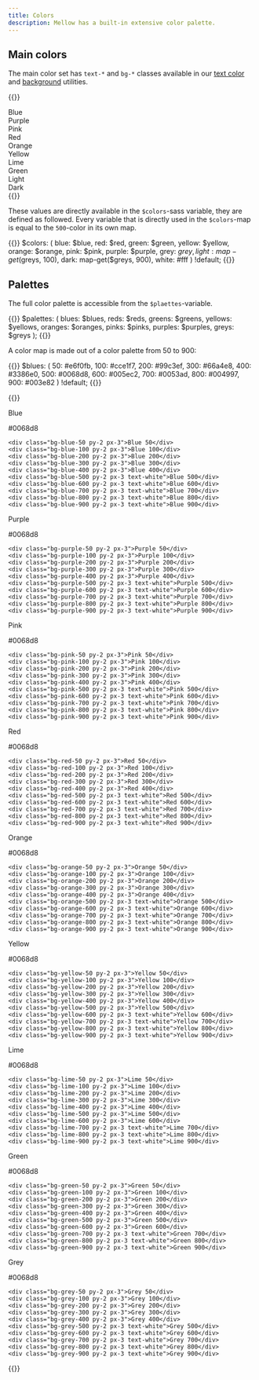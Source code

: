 ```yaml
---
title: Colors
description: Mellow has a built-in extensive color palette.
---
```


## Main colors
The main color set has `text-*` and `bg-*` classes available in our [text color](/utilities/color) and [background](/utilities/background) utilities.

{{<example show_code="false">}}
<div class="grid grid-2 grid-sm-3">
  <div class="bg-blue text-white p-3">Blue</div>
  <div class="bg-purple text-white p-3">Purple</div>
  <div class="bg-pink p-3">Pink</div>
  <div class="bg-red text-white p-3">Red</div>
  <div class="bg-orange p-3">Orange</div>
  <div class="bg-yellow p-3">Yellow</div>
  <div class="bg-lime p-3">Lime</div>
  <div class="bg-green p-3">Green</div>
  <div class="bg-light p-3">Light</div>
  <div class="bg-dark text-white p-3">Dark</div>
</div>
{{</example>}}

These values are directly available in the `$colors`-sass variable, they are defined as followed. Every variable that is directly used in the `$colors`-map is equal to the `500`-color in its own map.

{{<example show_preview="false" lang="scss">}}
$colors: (
  blue: $blue,
  red: $red,
  green: $green,
  yellow: $yellow,
  orange: $orange,
  pink: $pink,
  purple: $purple,
  grey: $grey,
  light: map-get($greys, 100),
  dark: map-get($greys, 900),
  white: #fff
) !default;
{{</example>}}

## Palettes
The full color palette is accessible from the `$plaettes`-variable.

{{<example show_preview="false" lang="scss">}}
$palettes: (
  blues: $blues,
  reds: $reds,
  greens: $greens,
  yellows: $yellows,
  oranges: $oranges,
  pinks: $pinks,
  purples: $purples,
  greys: $greys
);
{{</example>}}

A color map is made out of a color palette from 50 to 900:

{{<example show_preview="false" lang="scss">}}
$blues: (
  50: #e6f0fb,
  100: #cce1f7,
  200: #99c3ef,
  300: #66a4e8,
  400: #3386e0,
  500: #0068d8,
  600: #005ec2,
  700: #0053ad,
  800: #004997,
  900: #003e82
) !default;
{{</example>}}

{{<example show_code="false">}}
<div class="grid grid-2 grid-sm-3 grid-lg-4 grid-xl-5">
  <div>
    <div class="bg-blue-500 p-3 mb-3 text-white">
      <p class="m-0 h6">Blue</p>
      <p class="m-0">#0068d8</p>
    </div>

    <div class="bg-blue-50 py-2 px-3">Blue 50</div>
    <div class="bg-blue-100 py-2 px-3">Blue 100</div>
    <div class="bg-blue-200 py-2 px-3">Blue 200</div>
    <div class="bg-blue-300 py-2 px-3">Blue 300</div>
    <div class="bg-blue-400 py-2 px-3">Blue 400</div>
    <div class="bg-blue-500 py-2 px-3 text-white">Blue 500</div>
    <div class="bg-blue-600 py-2 px-3 text-white">Blue 600</div>
    <div class="bg-blue-700 py-2 px-3 text-white">Blue 700</div>
    <div class="bg-blue-800 py-2 px-3 text-white">Blue 800</div>
    <div class="bg-blue-900 py-2 px-3 text-white">Blue 900</div>
  </div>
  <div>
    <div class="bg-purple-500 p-3 mb-3 text-white">
      <p class="m-0 h6">Purple</p>
      <p class="m-0">#0068d8</p>
    </div>

    <div class="bg-purple-50 py-2 px-3">Purple 50</div>
    <div class="bg-purple-100 py-2 px-3">Purple 100</div>
    <div class="bg-purple-200 py-2 px-3">Purple 200</div>
    <div class="bg-purple-300 py-2 px-3">Purple 300</div>
    <div class="bg-purple-400 py-2 px-3">Purple 400</div>
    <div class="bg-purple-500 py-2 px-3 text-white">Purple 500</div>
    <div class="bg-purple-600 py-2 px-3 text-white">Purple 600</div>
    <div class="bg-purple-700 py-2 px-3 text-white">Purple 700</div>
    <div class="bg-purple-800 py-2 px-3 text-white">Purple 800</div>
    <div class="bg-purple-900 py-2 px-3 text-white">Purple 900</div>
  </div>
  <div>
    <div class="bg-pink-500 p-3 mb-3 text-white">
      <p class="m-0 h6">Pink</p>
      <p class="m-0">#0068d8</p>
    </div>

    <div class="bg-pink-50 py-2 px-3">Pink 50</div>
    <div class="bg-pink-100 py-2 px-3">Pink 100</div>
    <div class="bg-pink-200 py-2 px-3">Pink 200</div>
    <div class="bg-pink-300 py-2 px-3">Pink 300</div>
    <div class="bg-pink-400 py-2 px-3">Pink 400</div>
    <div class="bg-pink-500 py-2 px-3 text-white">Pink 500</div>
    <div class="bg-pink-600 py-2 px-3 text-white">Pink 600</div>
    <div class="bg-pink-700 py-2 px-3 text-white">Pink 700</div>
    <div class="bg-pink-800 py-2 px-3 text-white">Pink 800</div>
    <div class="bg-pink-900 py-2 px-3 text-white">Pink 900</div>
  </div>
  <div>
    <div class="bg-red-500 p-3 mb-3 text-white">
      <p class="m-0 h6">Red</p>
      <p class="m-0">#0068d8</p>
    </div>

    <div class="bg-red-50 py-2 px-3">Red 50</div>
    <div class="bg-red-100 py-2 px-3">Red 100</div>
    <div class="bg-red-200 py-2 px-3">Red 200</div>
    <div class="bg-red-300 py-2 px-3">Red 300</div>
    <div class="bg-red-400 py-2 px-3">Red 400</div>
    <div class="bg-red-500 py-2 px-3 text-white">Red 500</div>
    <div class="bg-red-600 py-2 px-3 text-white">Red 600</div>
    <div class="bg-red-700 py-2 px-3 text-white">Red 700</div>
    <div class="bg-red-800 py-2 px-3 text-white">Red 800</div>
    <div class="bg-red-900 py-2 px-3 text-white">Red 900</div>
  </div>
  <div>
    <div class="bg-orange-500 p-3 mb-3 text-white">
      <p class="m-0 h6">Orange</p>
      <p class="m-0">#0068d8</p>
    </div>

    <div class="bg-orange-50 py-2 px-3">Orange 50</div>
    <div class="bg-orange-100 py-2 px-3">Orange 100</div>
    <div class="bg-orange-200 py-2 px-3">Orange 200</div>
    <div class="bg-orange-300 py-2 px-3">Orange 300</div>
    <div class="bg-orange-400 py-2 px-3">Orange 400</div>
    <div class="bg-orange-500 py-2 px-3 text-white">Orange 500</div>
    <div class="bg-orange-600 py-2 px-3 text-white">Orange 600</div>
    <div class="bg-orange-700 py-2 px-3 text-white">Orange 700</div>
    <div class="bg-orange-800 py-2 px-3 text-white">Orange 800</div>
    <div class="bg-orange-900 py-2 px-3 text-white">Orange 900</div>
  </div>
  <div>
    <div class="bg-yellow-500 p-3 mb-3">
      <p class="m-0 h6">Yellow</p>
      <p class="m-0">#0068d8</p>
    </div>

    <div class="bg-yellow-50 py-2 px-3">Yellow 50</div>
    <div class="bg-yellow-100 py-2 px-3">Yellow 100</div>
    <div class="bg-yellow-200 py-2 px-3">Yellow 200</div>
    <div class="bg-yellow-300 py-2 px-3">Yellow 300</div>
    <div class="bg-yellow-400 py-2 px-3">Yellow 400</div>
    <div class="bg-yellow-500 py-2 px-3">Yellow 500</div>
    <div class="bg-yellow-600 py-2 px-3 text-white">Yellow 600</div>
    <div class="bg-yellow-700 py-2 px-3 text-white">Yellow 700</div>
    <div class="bg-yellow-800 py-2 px-3 text-white">Yellow 800</div>
    <div class="bg-yellow-900 py-2 px-3 text-white">Yellow 900</div>
  </div>
  <div>
    <div class="bg-lime-500 p-3 mb-3">
      <p class="m-0 h6">Lime</p>
      <p class="m-0">#0068d8</p>
    </div>

    <div class="bg-lime-50 py-2 px-3">Lime 50</div>
    <div class="bg-lime-100 py-2 px-3">Lime 100</div>
    <div class="bg-lime-200 py-2 px-3">Lime 200</div>
    <div class="bg-lime-300 py-2 px-3">Lime 300</div>
    <div class="bg-lime-400 py-2 px-3">Lime 400</div>
    <div class="bg-lime-500 py-2 px-3">Lime 500</div>
    <div class="bg-lime-600 py-2 px-3">Lime 600</div>
    <div class="bg-lime-700 py-2 px-3 text-white">Lime 700</div>
    <div class="bg-lime-800 py-2 px-3 text-white">Lime 800</div>
    <div class="bg-lime-900 py-2 px-3 text-white">Lime 900</div>
  </div>
  <div>
    <div class="bg-green-500 p-3 mb-3">
      <p class="m-0 h6">Green</p>
      <p class="m-0">#0068d8</p>
    </div>

    <div class="bg-green-50 py-2 px-3">Green 50</div>
    <div class="bg-green-100 py-2 px-3">Green 100</div>
    <div class="bg-green-200 py-2 px-3">Green 200</div>
    <div class="bg-green-300 py-2 px-3">Green 300</div>
    <div class="bg-green-400 py-2 px-3">Green 400</div>
    <div class="bg-green-500 py-2 px-3">Green 500</div>
    <div class="bg-green-600 py-2 px-3">Green 600</div>
    <div class="bg-green-700 py-2 px-3 text-white">Green 700</div>
    <div class="bg-green-800 py-2 px-3 text-white">Green 800</div>
    <div class="bg-green-900 py-2 px-3 text-white">Green 900</div>
  </div>
  <div>
    <div class="bg-grey-500 p-3 mb-3 text-white">
      <p class="m-0 h6">Grey</p>
      <p class="m-0">#0068d8</p>
    </div>

    <div class="bg-grey-50 py-2 px-3">Grey 50</div>
    <div class="bg-grey-100 py-2 px-3">Grey 100</div>
    <div class="bg-grey-200 py-2 px-3">Grey 200</div>
    <div class="bg-grey-300 py-2 px-3">Grey 300</div>
    <div class="bg-grey-400 py-2 px-3">Grey 400</div>
    <div class="bg-grey-500 py-2 px-3 text-white">Grey 500</div>
    <div class="bg-grey-600 py-2 px-3 text-white">Grey 600</div>
    <div class="bg-grey-700 py-2 px-3 text-white">Grey 700</div>
    <div class="bg-grey-800 py-2 px-3 text-white">Grey 800</div>
    <div class="bg-grey-900 py-2 px-3 text-white">Grey 900</div>
  </div>
</div>
{{</example>}}
